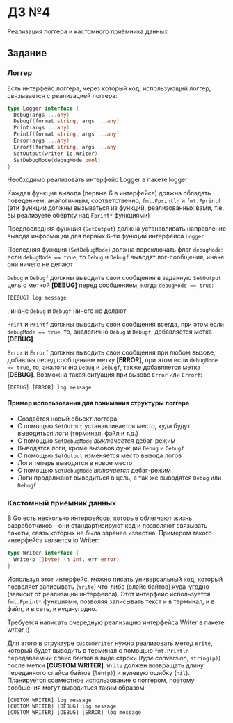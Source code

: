 # ДЗ №4

Реализация логгера и кастомного приёмника данных

## Задание

### Логгер

Есть интерфейс логгера, через который код, использующий логгер, связывается с реализацией логгера:

```go
type Logger interface {
  Debug(args ...any)
  Debugf(format string, args ...any)
  Print(args ...any)
  Printf(format string, args ...any)
  Error(args ...any)
  Errorf(format string, args ...any)
  SetOutput(writer io.Writer)
  SetDebugMode(debugMode bool)
}
```

Необходимо реализовать интерфейс Logger в пакете logger

Каждая функция вывода (первые 6 в интерфейсе) должна обладать поведением, аналогичным, соответственно, `fmt.Fprintln` и `fmt.Fprintf` (эти функции должны вызываться из функций, реализованных вами, т.е. вы реализуете обёртку над `Fprint*` функциями)

Предпоследняя функция (`SetOutput`) должна устанавливать направление вывода информации для первых 6-ти функций интерфейса `Logger`

Последняя функция (`SetDebugMode`) должна переключать флаг `debugMode`: если `debugMode == true`, то `Debug` и `Debugf` выводят лог-сообщения, иначе они ничего не делают

`Debug` и `Debugf` должны выводить свои сообщения в заданную `SetOutput` цель с меткой **[DEBUG]** перед сообщением, когда `debugMode == true`:

```plain
[DEBUG] log message
```

, иначе `Debug` и `Debugf` ничего не делают

`Print` и `Printf` должны выводить свои сообщения всегда, при этом если `debugMode == true`, то, аналогично `Debug` и `Debugf`, добавляется метка **[DEBUG]**

`Error` и `Errorf` должны выводить свои сообщения при любом вызове, добавляя перед сообщением метку **[ERROR]**, при этом если `debugMode == true`, то, аналогично `Debug` и `Debugf`, также добавляется метка **[DEBUG]**. Возможна такая ситуация при вызове `Error` или `Errorf`:

```plain
[DEBUG] [ERROR] log message
```

#### Пример использования для понимания структуры логгера

- Создаётся новый объект логгера
- С помощью `SetOutput` устанавливается место, куда будут выводиться логи (терминал, файл и т.д.)
- С помощью `SetDebugMode` *выключается* дебаг-режим
- Выводятся логи, кроме вызовов функций `Debug` и `Debugf`
- С помощью `SetOutput` изменяется место вывода логов
- Логи теперь выводятся в новое место
- С помощью `SetDebugMode` *включается* дебаг-режим
- Логи продолжают выводиться в цель, а так же выводятся `Debug` или `Debugf`

### Кастомный приёмник данных

В Go есть несколько интерфейсов, которые облегчают жизнь разработчиков - они стандартизируют код и позволяют связывать пакеты, связь которых не была заранее известна. Примером такого интерфейса является io.Writer:

```go
type Writer interface {
  Write(p []byte) (n int, err error)
}
```

Используя этот интерфейс, можно писать универсальный код, который позволяет записывать (`Write`) что-либо (слайс байтов) куда-угодно (зависит от реализации интерфейса). Этот интерфейс используется `fmt.Fprint*` функциями, позволяя записывать текст и в терминал, и в файл, и в сеть, и куда-угодно.

Требуется написать очередную реализацию интерфейса Writer в пакете writer :)

Для этого в структуре `customWriter` нужно реализовать метод `Write`, который будет выводить в терминал с помощью `fmt.Println` передаваемый слайс байтов в виде строки (*type conversion*, `string(p)`) после метки **[CUSTOM WRITER]**. `Write` должен возвращать длину переданного слайса байтов (`len(p)`) и нулевую ошибку (`nil`). Планируется совместное использование с логгером, поэтому сообщения могут выводиться таким образом:

```plain
[CUSTOM WRITER] log message
[CUSTOM WRITER] [DEBUG] log message
[CUSTOM WRITER] [DEBUG] [ERROR] log message
```
